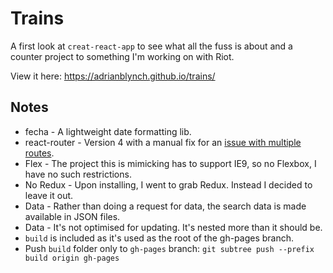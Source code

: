 # Trains

A first look at `creat-react-app` to see what all the fuss is about and a counter project to something I'm working on with Riot.

View it here: https://adrianblynch.github.io/trains/

## Notes

- fecha - A lightweight date formatting lib.
- react-router - Version 4 with a manual fix for an [issue with multiple routes](http://stackoverflow.com/questions/39529711/react-router-v4-with-babel-gives-error-with-multiple-routes).
- Flex - The project this is mimicking has to support IE9, so no Flexbox, I have no such restrictions.
- No Redux - Upon installing, I went to grab Redux. Instead I decided to leave it out.
- Data - Rather than doing a request for data, the search data is made available in JSON files.
- Data - It's not optimised for updating. It's nested more than it should be.
- `build` is included as it's used as the root of the gh-pages branch.
- Push `build` folder only to `gh-pages` branch: `git subtree push --prefix build origin gh-pages`
